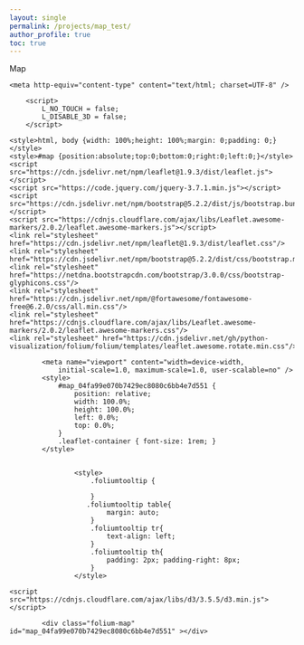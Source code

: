 ```yaml
---
layout: single
permalink: /projects/map_test/
author_profile: true
toc: true
---
```


Map 

<head>
    
    <meta http-equiv="content-type" content="text/html; charset=UTF-8" />
    
        <script>
            L_NO_TOUCH = false;
            L_DISABLE_3D = false;
        </script>
    
    <style>html, body {width: 100%;height: 100%;margin: 0;padding: 0;}</style>
    <style>#map {position:absolute;top:0;bottom:0;right:0;left:0;}</style>
    <script src="https://cdn.jsdelivr.net/npm/leaflet@1.9.3/dist/leaflet.js"></script>
    <script src="https://code.jquery.com/jquery-3.7.1.min.js"></script>
    <script src="https://cdn.jsdelivr.net/npm/bootstrap@5.2.2/dist/js/bootstrap.bundle.min.js"></script>
    <script src="https://cdnjs.cloudflare.com/ajax/libs/Leaflet.awesome-markers/2.0.2/leaflet.awesome-markers.js"></script>
    <link rel="stylesheet" href="https://cdn.jsdelivr.net/npm/leaflet@1.9.3/dist/leaflet.css"/>
    <link rel="stylesheet" href="https://cdn.jsdelivr.net/npm/bootstrap@5.2.2/dist/css/bootstrap.min.css"/>
    <link rel="stylesheet" href="https://netdna.bootstrapcdn.com/bootstrap/3.0.0/css/bootstrap-glyphicons.css"/>
    <link rel="stylesheet" href="https://cdn.jsdelivr.net/npm/@fortawesome/fontawesome-free@6.2.0/css/all.min.css"/>
    <link rel="stylesheet" href="https://cdnjs.cloudflare.com/ajax/libs/Leaflet.awesome-markers/2.0.2/leaflet.awesome-markers.css"/>
    <link rel="stylesheet" href="https://cdn.jsdelivr.net/gh/python-visualization/folium/folium/templates/leaflet.awesome.rotate.min.css"/>
    
            <meta name="viewport" content="width=device-width,
                initial-scale=1.0, maximum-scale=1.0, user-scalable=no" />
            <style>
                #map_04fa99e070b7429ec8080c6bb4e7d551 {
                    position: relative;
                    width: 100.0%;
                    height: 100.0%;
                    left: 0.0%;
                    top: 0.0%;
                }
                .leaflet-container { font-size: 1rem; }
            </style>
        
    
                    <style>
                        .foliumtooltip {
                            
                        }
                       .foliumtooltip table{
                            margin: auto;
                        }
                        .foliumtooltip tr{
                            text-align: left;
                        }
                        .foliumtooltip th{
                            padding: 2px; padding-right: 8px;
                        }
                    </style>
            
    <script src="https://cdnjs.cloudflare.com/ajax/libs/d3/3.5.5/d3.min.js"></script>
</head>
<body>
    
    
            <div class="folium-map" id="map_04fa99e070b7429ec8080c6bb4e7d551" ></div>
        
</body>
<script>
    
    
            var map_04fa99e070b7429ec8080c6bb4e7d551 = L.map(
                "map_04fa99e070b7429ec8080c6bb4e7d551",
                {
                    center: [42.82029894578585, -76.3658385451832],
                    crs: L.CRS.EPSG3857,
                    zoom: 10,
                    zoomControl: true,
                    preferCanvas: false,
                }
            );
            L.control.scale().addTo(map_04fa99e070b7429ec8080c6bb4e7d551);

            

        
    
            var tile_layer_75eb66a3d41f971231ff88ab495f4b3a = L.tileLayer(
                "https://tile.openstreetmap.org/{z}/{x}/{y}.png",
                {"attribution": "\u0026copy; \u003ca href=\"https://www.openstreetmap.org/copyright\"\u003eOpenStreetMap\u003c/a\u003e contributors", "detectRetina": false, "maxNativeZoom": 19, "maxZoom": 19, "minZoom": 0, "noWrap": false, "opacity": 1, "subdomains": "abc", "tms": false}
            );
        
    
            tile_layer_75eb66a3d41f971231ff88ab495f4b3a.addTo(map_04fa99e070b7429ec8080c6bb4e7d551);
        
    
            map_04fa99e070b7429ec8080c6bb4e7d551.fitBounds(
                [[42.81651667523326, -76.37526210992361], [42.82408121633844, -76.35641498044278]],
                {}
            );
        
    
        function geo_json_f92ea260138e6fa7bcdaae990132f367_styler(feature) {
            switch(feature.id) {
                case "0": case "4": 
                    return {"color": "black", "fillColor": "#90d743", "fillOpacity": 0.5, "stroke": true, "weight": 2, "width": 1};
                default:
                    return {"color": "black", "fillColor": "#21908d", "fillOpacity": 0.5, "stroke": true, "weight": 2, "width": 1};
            }
        }
        function geo_json_f92ea260138e6fa7bcdaae990132f367_highlighter(feature) {
            switch(feature.id) {
                default:
                    return {"fillOpacity": 0.75};
            }
        }
        function geo_json_f92ea260138e6fa7bcdaae990132f367_pointToLayer(feature, latlng) {
            var opts = {"bubblingMouseEvents": true, "color": "#3388ff", "dashArray": null, "dashOffset": null, "fill": true, "fillColor": "#3388ff", "fillOpacity": 0.2, "fillRule": "evenodd", "lineCap": "round", "lineJoin": "round", "opacity": 1.0, "radius": 2, "stroke": true, "weight": 3};
            
            let style = geo_json_f92ea260138e6fa7bcdaae990132f367_styler(feature)
            Object.assign(opts, style)
            
            return new L.CircleMarker(latlng, opts)
        }

        function geo_json_f92ea260138e6fa7bcdaae990132f367_onEachFeature(feature, layer) {
            layer.on({
                mouseout: function(e) {
                    if(typeof e.target.setStyle === "function"){
                            geo_json_f92ea260138e6fa7bcdaae990132f367.resetStyle(e.target);
                    }
                },
                mouseover: function(e) {
                    if(typeof e.target.setStyle === "function"){
                        const highlightStyle = geo_json_f92ea260138e6fa7bcdaae990132f367_highlighter(e.target.feature)
                        e.target.setStyle(highlightStyle);
                    }
                },
            });
        };
        var geo_json_f92ea260138e6fa7bcdaae990132f367 = L.geoJson(null, {
                onEachFeature: geo_json_f92ea260138e6fa7bcdaae990132f367_onEachFeature,
            
                style: geo_json_f92ea260138e6fa7bcdaae990132f367_styler,
                pointToLayer: geo_json_f92ea260138e6fa7bcdaae990132f367_pointToLayer,
        });

        function geo_json_f92ea260138e6fa7bcdaae990132f367_add (data) {
            geo_json_f92ea260138e6fa7bcdaae990132f367
                .addData(data);
        }
            geo_json_f92ea260138e6fa7bcdaae990132f367_add({"bbox": [-76.37526210992361, 42.81651667523326, -76.35641498044278, 42.82408121633844], "features": [{"bbox": [-76.37526210992361, 42.81912512478828, -76.36808926898682, 42.82378910917339], "geometry": {"coordinates": [[[-76.37399523605733, 42.823663689334865], [-76.37365046869847, 42.822884049403925], [-76.37323022479818, 42.82263852572184], [-76.37279548532332, 42.82265296263636], [-76.37177147878148, 42.8204458262569], [-76.37297208464489, 42.820368363668635], [-76.37383821852804, 42.821074112166976], [-76.37526210992361, 42.82096611785893], [-76.37502918265474, 42.81912512478828], [-76.36808926898682, 42.819298652922825], [-76.36837600443704, 42.82004293954126], [-76.36885770246386, 42.820840499896235], [-76.3692185682397, 42.82075177081657], [-76.36955845374275, 42.82078700293704], [-76.37136346051201, 42.82378910917339], [-76.37399523605733, 42.823663689334865]]], "type": "Polygon"}, "id": "0", "properties": {"__folium_color": "#90d743", "field_id": "field_1", "field_lat": 42.82093411373632, "field_lon": -76.3718095375422, "om": 5.0, "ph": 6.3}, "type": "Feature"}, {"bbox": [-76.37504974194299, 42.81651667523326, -76.36788056012595, 42.81923927631513], "geometry": {"coordinates": [[[-76.37504974194299, 42.819108743383225], [-76.37471924774562, 42.81651667523326], [-76.36849613323452, 42.8166746777251], [-76.36857216429468, 42.818190278182755], [-76.36788056012595, 42.818195005140524], [-76.36803309590921, 42.81923927631513], [-76.37504974194299, 42.819108743383225]]], "type": "Polygon"}, "id": "1", "properties": {"__folium_color": "#21908d", "field_id": "field_2", "field_lat": 42.81792058418175, "field_lon": -76.3715955752509, "om": 3.0, "ph": 6.3}, "type": "Feature"}, {"bbox": [-76.36851494491617, 42.82137705266041, -76.36075015486287, 42.82408121633844], "geometry": {"coordinates": [[[-76.3675754885594, 42.82382640150229], [-76.36747379803694, 42.82322972154685], [-76.36829885762347, 42.82316657408603], [-76.36851494491617, 42.82294806609352], [-76.36818203877783, 42.82176262356086], [-76.36784940496297, 42.82155680568553], [-76.36765156515754, 42.82137705266041], [-76.3612997204088, 42.8216871773994], [-76.36131151618953, 42.82179677294394], [-76.36088372354352, 42.82184705925357], [-76.36084650485908, 42.822627979150354], [-76.36075015486287, 42.82351796183724], [-76.36105405529563, 42.82408121633844], [-76.3675754885594, 42.82382640150229]]], "type": "Polygon"}, "id": "2", "properties": {"__folium_color": "#21908d", "field_id": "field_3", "field_lat": 42.822729313899664, "field_lon": -76.36449700364912, "om": 3.0, "ph": 5.8}, "type": "Feature"}, {"bbox": [-76.3587792850843, 42.82099323103381, -76.35641498044278, 42.82209228424236], "geometry": {"coordinates": [[[-76.3587792850843, 42.82207363755771], [-76.35769136950319, 42.82099323103381], [-76.35641498044278, 42.82102941425296], [-76.35654209359522, 42.82209228424236], [-76.3587792850843, 42.82207363755771]]], "type": "Polygon"}, "id": "3", "properties": {"__folium_color": "#21908d", "field_id": "field_4", "field_lat": 42.8215949844364, "field_lon": -76.35738849828398, "om": 3.0, "ph": 5.8}, "type": "Feature"}, {"bbox": [-76.3677490109975, 42.81659803020301, -76.36107907077087, 42.81792753256971], "geometry": {"coordinates": [[[-76.36107907077087, 42.81792753256971], [-76.3677490109975, 42.81775026723895], [-76.36765234519692, 42.81659803020301], [-76.3614415675221, 42.81675757199625], [-76.36107907077087, 42.81792753256971]]], "type": "Polygon"}, "id": "4", "properties": {"__folium_color": "#90d743", "field_id": "field_5", "field_lat": 42.81726530828477, "field_lon": -76.36447705943, "om": 5.0, "ph": 6.3}, "type": "Feature"}, {"bbox": [-76.36849817095042, 42.817838899968166, -76.35883159091213, 42.82168543799597], "geometry": {"coordinates": [[[-76.36849817095042, 42.82069280592961], [-76.36803900839854, 42.82009012868565], [-76.36767651164723, 42.81815797674], [-76.36724151554492, 42.81810479739235], [-76.36709651684441, 42.817838899968166], [-76.36118204696348, 42.81795951143869], [-76.36013635381367, 42.81878490582423], [-76.35954936824842, 42.819845209983356], [-76.35894130437107, 42.82023085808801], [-76.35886007264617, 42.820960416603384], [-76.35883159091213, 42.821171398379505], [-76.35984658181572, 42.82156135985906], [-76.36083740626972, 42.82168543799597], [-76.367193182645, 42.821348653902504], [-76.36770067809682, 42.82095869108136], [-76.36849817095042, 42.82069280592961]]], "type": "Polygon"}, "id": "5", "properties": {"__folium_color": "#21908d", "field_id": "field_6", "field_lat": 42.81980549132136, "field_lon": -76.36369303700168, "om": 3.0, "ph": 6.3}, "type": "Feature"}], "type": "FeatureCollection"});

        
    
    geo_json_f92ea260138e6fa7bcdaae990132f367.bindTooltip(
    function(layer){
    let div = L.DomUtil.create('div');
    
    let handleObject = feature=>typeof(feature)=='object' ? JSON.stringify(feature) : feature;
    let fields = ["field_id", "field_lat", "field_lon", "om", "ph"];
    let aliases = ["field_id", "field_lat", "field_lon", "om", "ph"];
    let table = '<table>' +
        String(
        fields.map(
        (v,i)=>
        `<tr>
            <th>${aliases[i]}</th>
            
            <td>${handleObject(layer.feature.properties[v])}</td>
        </tr>`).join(''))
    +'</table>';
    div.innerHTML=table;
    
    return div
    }
    ,{"className": "foliumtooltip", "sticky": true});
                     
    
            geo_json_f92ea260138e6fa7bcdaae990132f367.addTo(map_04fa99e070b7429ec8080c6bb4e7d551);
        
    
    var color_map_d4a879594a69159de91fd93109f6166b = {};

    
    color_map_d4a879594a69159de91fd93109f6166b.color = d3.scale.threshold()
              .domain([0.0, 0.012024048096192385, 0.02404809619238477, 0.036072144288577156, 0.04809619238476954, 0.06012024048096192, 0.07214428857715431, 0.0841683366733467, 0.09619238476953908, 0.10821643286573146, 0.12024048096192384, 0.13226452905811623, 0.14428857715430862, 0.156312625250501, 0.1683366733466934, 0.18036072144288579, 0.19238476953907815, 0.20440881763527055, 0.21643286573146292, 0.22845691382765532, 0.24048096192384769, 0.25250501002004005, 0.26452905811623245, 0.27655310621242485, 0.28857715430861725, 0.30060120240480964, 0.312625250501002, 0.3246492985971944, 0.3366733466933868, 0.3486973947895792, 0.36072144288577157, 0.3727454909819639, 0.3847695390781563, 0.3967935871743487, 0.4088176352705411, 0.42084168336673344, 0.43286573146292584, 0.44488977955911824, 0.45691382765531063, 0.46893787575150303, 0.48096192384769537, 0.49298597194388777, 0.5050100200400801, 0.5170340681362725, 0.5290581162324649, 0.5410821643286573, 0.5531062124248497, 0.5651302605210421, 0.5771543086172345, 0.5891783567134269, 0.6012024048096193, 0.6132264529058116, 0.625250501002004, 0.6372745490981964, 0.6492985971943888, 0.6613226452905812, 0.6733466933867736, 0.685370741482966, 0.6973947895791583, 0.7094188376753507, 0.7214428857715431, 0.7334669338677354, 0.7454909819639278, 0.7575150300601202, 0.7695390781563126, 0.781563126252505, 0.7935871743486974, 0.8056112224448898, 0.8176352705410822, 0.8296593186372746, 0.8416833667334669, 0.8537074148296593, 0.8657314629258517, 0.8777555110220441, 0.8897795591182365, 0.9018036072144289, 0.9138276553106213, 0.9258517034068137, 0.9378757515030061, 0.9498997995991983, 0.9619238476953907, 0.9739478957915831, 0.9859719438877755, 0.9979959919839679, 1.0100200400801602, 1.0220440881763526, 1.034068136272545, 1.0460921843687374, 1.0581162324649298, 1.0701402805611222, 1.0821643286573146, 1.094188376753507, 1.1062124248496994, 1.1182364729458918, 1.1302605210420842, 1.1422845691382766, 1.154308617234469, 1.1663326653306614, 1.1783567134268538, 1.1903807615230462, 1.2024048096192386, 1.214428857715431, 1.2264529058116231, 1.2384769539078155, 1.250501002004008, 1.2625250501002003, 1.2745490981963927, 1.2865731462925851, 1.2985971943887775, 1.31062124248497, 1.3226452905811623, 1.3346693386773547, 1.346693386773547, 1.3587174348697395, 1.370741482965932, 1.3827655310621243, 1.3947895791583167, 1.406813627254509, 1.4188376753507015, 1.4308617234468939, 1.4428857715430863, 1.4549098196392785, 1.4669338677354709, 1.4789579158316633, 1.4909819639278556, 1.503006012024048, 1.5150300601202404, 1.5270541082164328, 1.5390781563126252, 1.5511022044088176, 1.56312625250501, 1.5751503006012024, 1.5871743486973948, 1.5991983967935872, 1.6112224448897796, 1.623246492985972, 1.6352705410821644, 1.6472945891783568, 1.6593186372745492, 1.6713426853707414, 1.6833667334669338, 1.6953907815631262, 1.7074148296593186, 1.719438877755511, 1.7314629258517034, 1.7434869739478958, 1.7555110220440882, 1.7675350701402806, 1.779559118236473, 1.7915831663326653, 1.8036072144288577, 1.8156312625250501, 1.8276553106212425, 1.839679358717435, 1.8517034068136273, 1.8637274549098197, 1.8757515030060121, 1.8877755511022045, 1.8997995991983967, 1.911823647294589, 1.9238476953907815, 1.9358717434869739, 1.9478957915831663, 1.9599198396793587, 1.971943887775551, 1.9839679358717435, 1.9959919839679359, 2.0080160320641283, 2.0200400801603204, 2.032064128256513, 2.0440881763527052, 2.056112224448898, 2.06813627254509, 2.0801603206412826, 2.092184368737475, 2.1042084168336674, 2.1162324649298596, 2.1282565130260522, 2.1402805611222444, 2.152304609218437, 2.164328657314629, 2.176352705410822, 2.188376753507014, 2.2004008016032066, 2.212424849699399, 2.224448897795591, 2.2364729458917836, 2.2484969939879758, 2.2605210420841684, 2.2725450901803605, 2.284569138276553, 2.2965931863727453, 2.308617234468938, 2.32064128256513, 2.3326653306613228, 2.344689378757515, 2.3567134268537075, 2.3687374749498997, 2.3807615230460923, 2.3927855711422845, 2.404809619238477, 2.4168336673346693, 2.428857715430862, 2.440881763527054, 2.4529058116232463, 2.464929859719439, 2.476953907815631, 2.4889779559118237, 2.501002004008016, 2.5130260521042085, 2.5250501002004007, 2.5370741482965933, 2.5490981963927855, 2.561122244488978, 2.5731462925851702, 2.585170340681363, 2.597194388777555, 2.6092184368737477, 2.62124248496994, 2.6332665330661325, 2.6452905811623246, 2.6573146292585172, 2.6693386773547094, 2.6813627254509016, 2.693386773547094, 2.7054108216432864, 2.717434869739479, 2.729458917835671, 2.741482965931864, 2.753507014028056, 2.7655310621242486, 2.7775551102204408, 2.7895791583166334, 2.8016032064128256, 2.813627254509018, 2.8256513026052104, 2.837675350701403, 2.849699398797595, 2.8617234468937878, 2.87374749498998, 2.8857715430861726, 2.8977955911823647, 2.909819639278557, 2.9218436873747495, 2.9338677354709417, 2.9458917835671343, 2.9579158316633265, 2.969939879759519, 2.9819639278557113, 2.993987975951904, 3.006012024048096, 3.0180360721442887, 3.030060120240481, 3.0420841683366735, 3.0541082164328657, 3.0661322645290583, 3.0781563126252505, 3.090180360721443, 3.1022044088176353, 3.1142284569138274, 3.12625250501002, 3.1382765531062122, 3.150300601202405, 3.162324649298597, 3.1743486973947896, 3.186372745490982, 3.1983967935871744, 3.2104208416833666, 3.2224448897795592, 3.2344689378757514, 3.246492985971944, 3.258517034068136, 3.270541082164329, 3.282565130260521, 3.2945891783567136, 3.306613226452906, 3.3186372745490984, 3.3306613226452906, 3.3426853707414828, 3.3547094188376754, 3.3667334669338675, 3.37875751503006, 3.3907815631262523, 3.402805611222445, 3.414829659318637, 3.4268537074148298, 3.438877755511022, 3.4509018036072145, 3.4629258517034067, 3.4749498997995993, 3.4869739478957915, 3.498997995991984, 3.5110220440881763, 3.523046092184369, 3.535070140280561, 3.5470941883767537, 3.559118236472946, 3.571142284569138, 3.5831663326653307, 3.595190380761523, 3.6072144288577155, 3.6192384769539077, 3.6312625250501003, 3.6432865731462925, 3.655310621242485, 3.6673346693386772, 3.67935871743487, 3.691382765531062, 3.7034068136272547, 3.715430861723447, 3.7274549098196395, 3.7394789579158316, 3.7515030060120242, 3.7635270541082164, 3.775551102204409, 3.787575150300601, 3.7995991983967934, 3.811623246492986, 3.823647294589178, 3.835671342685371, 3.847695390781563, 3.8597194388777556, 3.8717434869739478, 3.8837675350701404, 3.8957915831663326, 3.907815631262525, 3.9198396793587174, 3.93186372745491, 3.943887775551102, 3.9559118236472948, 3.967935871743487, 3.9799599198396796, 3.9919839679358717, 4.004008016032064, 4.0160320641282565, 4.028056112224449, 4.040080160320641, 4.052104208416834, 4.064128256513026, 4.076152304609218, 4.0881763527054105, 4.1002004008016035, 4.112224448897796, 4.124248496993988, 4.13627254509018, 4.148296593186373, 4.160320641282565, 4.1723446893787575, 4.18436873747495, 4.196392785571143, 4.208416833667335, 4.220440881763527, 4.232464929859719, 4.244488977955911, 4.2565130260521045, 4.268537074148297, 4.280561122244489, 4.292585170340681, 4.304609218436874, 4.316633266533066, 4.328657314629258, 4.340681362725451, 4.352705410821644, 4.364729458917836, 4.376753507014028, 4.38877755511022, 4.400801603206413, 4.412825651302605, 4.424849699398798, 4.43687374749499, 4.448897795591182, 4.460921843687375, 4.472945891783567, 4.484969939879759, 4.4969939879759515, 4.509018036072145, 4.521042084168337, 4.533066132264529, 4.545090180360721, 4.557114228456914, 4.569138276553106, 4.5811623246492985, 4.593186372745491, 4.605210420841684, 4.617234468937876, 4.629258517034068, 4.64128256513026, 4.653306613226453, 4.6653306613226455, 4.677354709418838, 4.68937875751503, 4.701402805611222, 4.713426853707415, 4.725450901803607, 4.7374749498997994, 4.749498997995992, 4.761523046092185, 4.773547094188377, 4.785571142284569, 4.797595190380761, 4.809619238476954, 4.8216432865731464, 4.833667334669339, 4.845691382765531, 4.857715430861724, 4.869739478957916, 4.881763527054108, 4.8937875751503, 4.905811623246493, 4.917835671342686, 4.929859719438878, 4.94188376753507, 4.953907815631262, 4.965931863727455, 4.977955911823647, 4.98997995991984, 5.002004008016032, 5.014028056112225, 5.026052104208417, 5.038076152304609, 5.050100200400801, 5.062124248496994, 5.074148296593187, 5.086172344689379, 5.098196392785571, 5.110220440881764, 5.122244488977956, 5.134268537074148, 5.1462925851703405, 5.158316633266533, 5.170340681362726, 5.182364729458918, 5.19438877755511, 5.206412825651302, 5.218436873747495, 5.2304609218436875, 5.24248496993988, 5.254509018036072, 5.266533066132265, 5.278557114228457, 5.290581162324649, 5.302605210420841, 5.3146292585170345, 5.326653306613227, 5.338677354709419, 5.350701402805611, 5.362725450901803, 5.374749498997996, 5.386773547094188, 5.398797595190381, 5.410821643286573, 5.422845691382766, 5.434869739478958, 5.44689378757515, 5.458917835671342, 5.470941883767535, 5.482965931863728, 5.49498997995992, 5.507014028056112, 5.519038076152305, 5.531062124248497, 5.543086172344689, 5.5551102204408815, 5.567134268537074, 5.579158316633267, 5.591182364729459, 5.603206412825651, 5.615230460921843, 5.627254509018036, 5.6392785571142285, 5.651302605210421, 5.663326653306613, 5.675350701402806, 5.687374749498998, 5.69939879759519, 5.7114228456913825, 5.7234468937875755, 5.735470941883768, 5.74749498997996, 5.759519038076152, 5.771543086172345, 5.783567134268537, 5.7955911823647295, 5.807615230460922, 5.819639278557114, 5.831663326653307, 5.843687374749499, 5.855711422845691, 5.867735470941883, 5.8797595190380765, 5.891783567134269, 5.903807615230461, 5.915831663326653, 5.927855711422846, 5.939879759519038, 5.95190380761523, 5.963927855711423, 5.975951903807616, 5.987975951903808, 6.0])
              .range(['#440154ff', '#440155ff', '#440256ff', '#440356ff', '#450457ff', '#450458ff', '#450559ff', '#450659ff', '#46075aff', '#46075bff', '#46085cff', '#46095cff', '#460a5dff', '#460a5eff', '#460b5eff', '#460c5fff', '#470d60ff', '#470d61ff', '#470e61ff', '#470f62ff', '#471063ff', '#471064ff', '#471164ff', '#471265ff', '#471365ff', '#481366ff', '#481467ff', '#481568ff', '#481668ff', '#481669ff', '#481769ff', '#48176aff', '#48186bff', '#48196cff', '#481a6cff', '#481a6dff', '#481b6dff', '#481c6eff', '#481c6eff', '#481d6fff', '#481d6fff', '#481f70ff', '#481f70ff', '#482071ff', '#482072ff', '#482173ff', '#482273ff', '#482374ff', '#482374ff', '#482475ff', '#482476ff', '#482576ff', '#482577ff', '#482677ff', '#482778ff', '#482878ff', '#482879ff', '#482979ff', '#47297aff', '#472a7aff', '#472b7aff', '#472c7aff', '#472c7bff', '#472d7bff', '#472d7cff', '#472e7cff', '#472e7dff', '#472f7dff', '#462f7eff', '#46307eff', '#46317eff', '#46327eff', '#46327fff', '#46337fff', '#463480ff', '#453480ff', '#453581ff', '#453581ff', '#453681ff', '#453781ff', '#453882ff', '#443882ff', '#443983ff', '#443983ff', '#443a83ff', '#443a83ff', '#443b84ff', '#433c84ff', '#433d84ff', '#433d85ff', '#433e85ff', '#423e85ff', '#423f85ff', '#423f86ff', '#424086ff', '#424086ff', '#424186ff', '#414187ff', '#414287ff', '#414387ff', '#414487ff', '#404488ff', '#404588ff', '#404588ff', '#404688ff', '#3f4688ff', '#3f4788ff', '#3f4789ff', '#3f4889ff', '#3e4889ff', '#3e4989ff', '#3e4a89ff', '#3e4a89ff', '#3e4b8aff', '#3d4c8aff', '#3d4d8aff', '#3d4d8aff', '#3d4e8aff', '#3c4e8aff', '#3c4f8aff', '#3c4f8aff', '#3c508bff', '#3b508bff', '#3b518bff', '#3b518bff', '#3b528bff', '#3a528bff', '#3a538bff', '#3a538bff', '#3a548cff', '#39548cff', '#39558cff', '#39558cff', '#39568cff', '#38578cff', '#38588cff', '#38588cff', '#38598cff', '#37598cff', '#375a8cff', '#375a8dff', '#375b8dff', '#365b8dff', '#365c8dff', '#365c8dff', '#365d8dff', '#355d8dff', '#355e8dff', '#355f8dff', '#355f8dff', '#34608dff', '#34608dff', '#34618dff', '#34618dff', '#33628dff', '#33628dff', '#33638dff', '#32638dff', '#32648eff', '#32648eff', '#32658eff', '#31658eff', '#31668eff', '#31668eff', '#31678eff', '#31678eff', '#31688eff', '#30688eff', '#30698eff', '#30698eff', '#306a8eff', '#2f6a8eff', '#2f6b8eff', '#2f6b8eff', '#2f6c8eff', '#2e6c8eff', '#2e6d8eff', '#2e6d8eff', '#2e6e8eff', '#2e6e8eff', '#2e6f8eff', '#2d6f8eff', '#2d708eff', '#2d708eff', '#2d718eff', '#2c718eff', '#2c718eff', '#2c728eff', '#2c728eff', '#2c738eff', '#2c738eff', '#2b748eff', '#2b748eff', '#2b758eff', '#2b758eff', '#2a768eff', '#2a768eff', '#2a778eff', '#2a778eff', '#2a788eff', '#29788eff', '#29798eff', '#29798eff', '#297a8eff', '#297a8eff', '#297b8eff', '#287b8eff', '#287c8eff', '#287c8eff', '#287d8eff', '#277d8eff', '#277e8eff', '#277e8eff', '#277f8eff', '#277f8eff', '#27808eff', '#26808eff', '#26818eff', '#26818eff', '#26828eff', '#26828eff', '#26828eff', '#25828eff', '#25838eff', '#25838eff', '#25848eff', '#25858eff', '#25858eff', '#24868eff', '#24868eff', '#24878eff', '#24878eff', '#23888eff', '#23888eff', '#23898eff', '#23898eff', '#238a8dff', '#238a8dff', '#228b8dff', '#228b8dff', '#228c8dff', '#228c8dff', '#228d8dff', '#218d8dff', '#218e8dff', '#218e8dff', '#218f8dff', '#218f8dff', '#21908dff', '#21908dff', '#21918cff', '#20918cff', '#20928cff', '#20928cff', '#20928cff', '#20928cff', '#20938cff', '#1f938cff', '#1f948cff', '#1f948cff', '#1f958bff', '#1f958bff', '#1f968bff', '#1f968bff', '#1f978bff', '#1f988bff', '#1f988bff', '#1f998bff', '#1f998aff', '#1f9a8aff', '#1f9a8aff', '#1e9b8aff', '#1e9b8aff', '#1e9c8aff', '#1e9c89ff', '#1e9d89ff', '#1e9d89ff', '#1e9e89ff', '#1f9e89ff', '#1f9f88ff', '#1f9f88ff', '#1fa088ff', '#1fa088ff', '#1fa188ff', '#1fa188ff', '#1fa187ff', '#1fa187ff', '#1fa287ff', '#1fa287ff', '#1fa386ff', '#20a386ff', '#20a486ff', '#20a486ff', '#20a585ff', '#21a585ff', '#21a685ff', '#21a685ff', '#21a785ff', '#22a785ff', '#22a884ff', '#22a884ff', '#22a983ff', '#23a983ff', '#23aa83ff', '#24ab83ff', '#25ab82ff', '#25ac82ff', '#25ac82ff', '#25ad82ff', '#26ad81ff', '#26ad81ff', '#27ad81ff', '#27ae81ff', '#28ae80ff', '#28af80ff', '#29af7fff', '#29b07fff', '#2ab07fff', '#2bb17eff', '#2cb17eff', '#2cb27dff', '#2db27dff', '#2db37cff', '#2eb37cff', '#2eb47cff', '#2fb47cff', '#30b57bff', '#31b57bff', '#31b67aff', '#32b67aff', '#33b679ff', '#34b679ff', '#34b779ff', '#35b779ff', '#36b878ff', '#37b878ff', '#37b977ff', '#38b977ff', '#39ba76ff', '#3aba76ff', '#3abb75ff', '#3bbb75ff', '#3cbc74ff', '#3dbc74ff', '#3ebc73ff', '#3fbd73ff', '#40bd72ff', '#40be72ff', '#41be71ff', '#42bf71ff', '#43bf70ff', '#45c070ff', '#46c06fff', '#47c16fff', '#48c16eff', '#49c16eff', '#4ac16dff', '#4bc26cff', '#4cc26cff', '#4dc36bff', '#4ec36bff', '#4fc46aff', '#50c46aff', '#51c569ff', '#52c569ff', '#53c568ff', '#54c568ff', '#55c667ff', '#56c667ff', '#57c766ff', '#58c765ff', '#59c864ff', '#5ac864ff', '#5bc863ff', '#5cc863ff', '#5dc962ff', '#5ec962ff', '#5fca61ff', '#60ca60ff', '#62cb5fff', '#63cb5fff', '#64cb5eff', '#65cc5dff', '#66cc5cff', '#67cd5cff', '#68cd5bff', '#6acd5bff', '#6bcd5aff', '#6cce59ff', '#6ece58ff', '#6fcf58ff', '#70cf57ff', '#71d057ff', '#72d056ff', '#74d055ff', '#75d054ff', '#76d153ff', '#77d153ff', '#78d152ff', '#7ad151ff', '#7bd250ff', '#7cd250ff', '#7dd34fff', '#7fd34eff', '#80d34dff', '#81d34dff', '#82d44cff', '#84d44bff', '#85d54aff', '#86d549ff', '#88d548ff', '#89d548ff', '#8ad647ff', '#8bd646ff', '#8dd645ff', '#8ed645ff', '#8fd744ff', '#90d743ff', '#92d742ff', '#93d741ff', '#94d840ff', '#96d83fff', '#97d83eff', '#99d93dff', '#9ad93cff', '#9bd93cff', '#9dd93bff', '#9eda3aff', '#9fda39ff', '#a1da38ff', '#a2da37ff', '#a3db36ff', '#a4db36ff', '#a6db35ff', '#a8db34ff', '#a9dc33ff', '#aadc32ff', '#abdc31ff', '#addc30ff', '#aedd2fff', '#b0dd2fff', '#b1dd2eff', '#b2dd2dff', '#b3de2cff', '#b5de2bff', '#b6de2aff', '#b8de29ff', '#b9de28ff', '#bade28ff', '#bcdf27ff', '#bddf26ff', '#bfdf25ff', '#c0df25ff', '#c1df24ff', '#c2df23ff', '#c4e022ff', '#c5e021ff', '#c7e020ff', '#c8e020ff', '#c9e11fff', '#cbe11eff', '#cce11dff', '#cee11dff', '#cfe11cff', '#d1e11bff', '#d2e21bff', '#d3e21aff', '#d4e21aff', '#d6e219ff', '#d7e219ff', '#d9e319ff', '#dae319ff', '#dbe318ff', '#dde318ff', '#dee318ff', '#dfe318ff', '#e0e418ff', '#e2e418ff', '#e3e418ff', '#e5e418ff', '#e6e419ff', '#e7e419ff', '#e8e519ff', '#eae519ff', '#ebe51aff', '#ece51aff', '#ede51bff', '#efe51bff', '#f0e51cff', '#f1e51dff', '#f3e61dff', '#f4e61eff', '#f5e61eff', '#f6e61fff', '#f7e620ff', '#f8e621ff', '#fae722ff', '#fbe723ff', '#fce724ff', '#fde725ff']);
    

    color_map_d4a879594a69159de91fd93109f6166b.x = d3.scale.linear()
              .domain([0.0, 6.0])
              .range([0, 450 - 50]);

    color_map_d4a879594a69159de91fd93109f6166b.legend = L.control({position: 'topright'});
    color_map_d4a879594a69159de91fd93109f6166b.legend.onAdd = function (map) {var div = L.DomUtil.create('div', 'legend'); return div};
    color_map_d4a879594a69159de91fd93109f6166b.legend.addTo(map_04fa99e070b7429ec8080c6bb4e7d551);

    color_map_d4a879594a69159de91fd93109f6166b.xAxis = d3.svg.axis()
        .scale(color_map_d4a879594a69159de91fd93109f6166b.x)
        .orient("top")
        .tickSize(1)
        .tickValues([0.0, '', '', '', '', '', '', '', '', '', '', '', '', '', '', '', '', '', '', '', '', '', '', '', '', '', 0.611764705882353, '', '', '', '', '', '', '', '', '', '', '', '', '', '', '', '', '', '', '', '', '', '', '', '', '', 1.223529411764706, '', '', '', '', '', '', '', '', '', '', '', '', '', '', '', '', '', '', '', '', '', '', '', '', '', 1.8352941176470587, '', '', '', '', '', '', '', '', '', '', '', '', '', '', '', '', '', '', '', '', '', '', '', '', '', 2.447058823529412, '', '', '', '', '', '', '', '', '', '', '', '', '', '', '', '', '', '', '', '', '', '', '', '', '', 3.0588235294117645, '', '', '', '', '', '', '', '', '', '', '', '', '', '', '', '', '', '', '', '', '', '', '', '', '', 3.6705882352941175, '', '', '', '', '', '', '', '', '', '', '', '', '', '', '', '', '', '', '', '', '', '', '', '', '', 4.2823529411764705, '', '', '', '', '', '', '', '', '', '', '', '', '', '', '', '', '', '', '', '', '', '', '', '', '', 4.894117647058824, '', '', '', '', '', '', '', '', '', '', '', '', '', '', '', '', '', '', '', '', '', '', '', '', '', 5.5058823529411764, '', '', '', '', '', '', '', '', '', '', '', '', '', '', '', '', '', '', '', '', '', '', '', '', '']);

    color_map_d4a879594a69159de91fd93109f6166b.svg = d3.select(".legend.leaflet-control").append("svg")
        .attr("id", 'legend')
        .attr("width", 450)
        .attr("height", 40);

    color_map_d4a879594a69159de91fd93109f6166b.g = color_map_d4a879594a69159de91fd93109f6166b.svg.append("g")
        .attr("class", "key")
        .attr("transform", "translate(25,16)");

    color_map_d4a879594a69159de91fd93109f6166b.g.selectAll("rect")
        .data(color_map_d4a879594a69159de91fd93109f6166b.color.range().map(function(d, i) {
          return {
            x0: i ? color_map_d4a879594a69159de91fd93109f6166b.x(color_map_d4a879594a69159de91fd93109f6166b.color.domain()[i - 1]) : color_map_d4a879594a69159de91fd93109f6166b.x.range()[0],
            x1: i < color_map_d4a879594a69159de91fd93109f6166b.color.domain().length ? color_map_d4a879594a69159de91fd93109f6166b.x(color_map_d4a879594a69159de91fd93109f6166b.color.domain()[i]) : color_map_d4a879594a69159de91fd93109f6166b.x.range()[1],
            z: d
          };
        }))
      .enter().append("rect")
        .attr("height", 40 - 30)
        .attr("x", function(d) { return d.x0; })
        .attr("width", function(d) { return d.x1 - d.x0; })
        .style("fill", function(d) { return d.z; });

    color_map_d4a879594a69159de91fd93109f6166b.g.call(color_map_d4a879594a69159de91fd93109f6166b.xAxis).append("text")
        .attr("class", "caption")
        .attr("y", 21)
        .text("om");
    
            var tile_layer_c7f38276978234759a25fc4b39e8b6cc = L.tileLayer(
                "https://server.arcgisonline.com/ArcGIS/rest/services/World_Imagery/MapServer/tile/{z}/{y}/{x}",
                {"attribution": "Esri", "detectRetina": false, "maxZoom": 18, "minZoom": 0, "noWrap": false, "opacity": 1, "subdomains": "abc", "tms": false}
            );
        
    
            tile_layer_c7f38276978234759a25fc4b39e8b6cc.addTo(map_04fa99e070b7429ec8080c6bb4e7d551);
        
    
            var layer_control_57749b82e890ef397a547ef805435ad5_layers = {
                base_layers : {
                    "openstreetmap" : tile_layer_75eb66a3d41f971231ff88ab495f4b3a,
                    "Esri Satellite" : tile_layer_c7f38276978234759a25fc4b39e8b6cc,
                },
                overlays :  {
                    "farm_1" : geo_json_f92ea260138e6fa7bcdaae990132f367,
                },
            };
            let layer_control_57749b82e890ef397a547ef805435ad5 = L.control.layers(
                layer_control_57749b82e890ef397a547ef805435ad5_layers.base_layers,
                layer_control_57749b82e890ef397a547ef805435ad5_layers.overlays,
                {"autoZIndex": true, "collapsed": true, "position": "topright"}
            ).addTo(map_04fa99e070b7429ec8080c6bb4e7d551);

        
    
            tile_layer_75eb66a3d41f971231ff88ab495f4b3a.addTo(map_04fa99e070b7429ec8080c6bb4e7d551);
        
    
            geo_json_f92ea260138e6fa7bcdaae990132f367.addTo(map_04fa99e070b7429ec8080c6bb4e7d551);
        
    
            tile_layer_c7f38276978234759a25fc4b39e8b6cc.addTo(map_04fa99e070b7429ec8080c6bb4e7d551);
        
</script>
